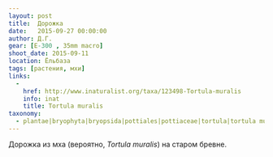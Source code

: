 ```yaml
---
layout: post
title:  Дорожка
date:   2015-09-27 00:00:00
author: Д.Г.
gear: [E-300 , 35mm macro]
shoot_date: 2015-09-11
location: Ёльбаза
tags: [растения, мхи]
links:
  -
    href: http://www.inaturalist.org/taxa/123498-Tortula-muralis
    info: inat
    title: Tortula muralis
taxonomy:
  - plantae|bryophyta|bryopsida|pottiales|pottiaceae|tortula|tortula muralis
---
```


Дорожка из мха (вероятно, _Tortula muralis_) на старом бревне.
